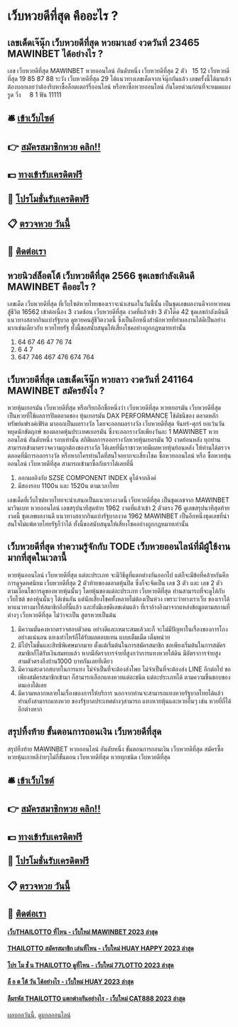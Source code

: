 # เว็บหวยดีที่สุด คืออะไร ?
## เลขเด็ดเจ๊นุ๊ก เว็บหวยดีที่สุด หวยมาเลย์ งวดวันที่ 23465 MAWINBET ได้อย่างไร ?
เลข เว็บหวยดีที่สุด MAWINBET หวยออนไลน์ อันดับหนึ่ง เว็บหวยดีที่สุด 2 ตัว   15 12 เว็บหวยดีที่สุด 19 85 87 88
ระวัง เว็บหวยดีที่สุด 29
ได้แนวทางเลขเด็ดจากเจ๊นุ๊กกันแล้ว เลขครั้งนี้ได้มาแล้ว ต้องบอกเลยว่าต้องรีบหาซื้อล็อตเตอร์รี่ออนไลน์ หรือหาซื้อหวยออนไลน์ กันโดยด่วนก่อนที่จะหมดแผง
รูด วิ่ง     8 1
ฟัน 11111

## 🛎 [เข้าเว็บไซต์](https://bit.ly/3BG5bNw)
## 👉 [สมัครสมาชิกหวย คลิก!!](https://bit.ly/3BG5bNw)
## 💵 [ทางเข้ารับเครดิตฟรี](https://bit.ly/3C3mvgS)
## 👑 [โปรโมชั่นรับเครดิตฟรี](https://bit.ly/3C3mvgS)
## 📋 [ตรวจหวย วันนี้](https://bit.ly/3C3mvgS)
## 📱 [ติดต่อเรา](https://bit.ly/3C3mvgS)

## หวยนิวส์ล็อตโต้ เว็บหวยดีที่สุด 2566 ชุดเลขกำลังเดินดี MAWINBET คืออะไร ?
เลขเด็ด เว็บหวยดีที่สุด ที่เว็บไซต์หวยไทยของเราจะนำเสนอในวันนี้นั้น เป็นชุดเลขผลงานดีจากหวยคนสู้ชีวิต 16562 เข้าต่อเนื่อง 3 งวดซ้อน เว็บหวยดีที่สุด งวดที่แล้วเข้า 3 ตัวโต๊ด 42 ชุดเลขกำลังเดินดี แนวทางสลากกินแบ่งรัฐบาล ดูหวยคนสู้ชีวิตงวดนี้ ซึ่งเป็นอีกหนึ่งสำนักหวยที่ทำผลงานได้ดีเป็นอย่างมากเช่นเดียวกับ หวยไทยรัฐ ทั้งนี้ขอสนับสนุนให้เสี่ยงโชคอย่างถูกกฎหมายเท่านั้น
1. 64 67 46 47 76 74
2. 6 4 7
3. 647 746 467 476 674 764

## เว็บหวยดีที่สุด เลขเด็ดเจ๊นุ๊ก หวยลาว งวดวันที่ 241164 MAWINBET สมัครยังไง ?
หวยหุ้นเยอรมัน เว็บหวยดีที่สุด หรือเรียกอีกชื่อหนึ่งว่า เว็บหวยดีที่สุด หวยเยอรมัน เว็บหวยดีที่สุด เป็นหวยที่ใช้ผลการปิดตลาดของ หุ้นเยอรมัน DAX PERFORMANCE ใช้ดัชนีของ ตลาดหลักทรัพย์แฟรงค์เฟิร์ต มาออกเป็นผลรางวัล โดยจะออกผลรางวัล เว็บหวยดีที่สุด จันทร์-ศุกร์ ยกเว้นวันหยุดนักขัตฤกษ์ ของตลาดหุ้นประเทศเยอรมัน ซึ่งจะออกรางวัลเพียงวันละ 1 MAWINBET หวยออนไลน์ อันดับหนึ่ง รอบเท่านั้น
สถิติผลการออกรางวัลหวยหุ้นเยอรมัน 10 งวดย้อนหลัง ทุกท่านสามารถเข้ามาตรวจความถูกต้องของรางวัล ได้เลยที่นี่เราชาวหวยมีผลหวยหุ้นย้อนหลัง ให้ท่านได้ตรวจตลอดที่มีการออกรางวัล หรือหากใครท่านใดที่สนใจอยากจะเสี่ยงโชค ซื้อหวยออนไลน์ หรือ ซื้อหวยหุ้นออนไลน์ เว็บหวยดีที่สุด สามารถเข้ามาซื้อกับเราได้เลยที่นี่
1. ออกผลอิงกับ SZSE COMPONENT INDEX ดูได้จากลิงค์
2. มีสองรอบ 1100น และ 1520น ตามเวลาไทย

เลขเด็ดที่เว็บไซต์หวยไทยจะนำเสนอเป็นแนวทางงวดนี้ เว็บหวยดีที่สุด เป็นชุดเลขจาก MAWINBET มาวินเบท หวยออนไลน์ เลขสรุปนาทีสุดท้าย 1962 งวดที่แล้วเข้า 2 ตัวตรง 76 ดูเลขสรุปนาทีสุดท้ายงวดนี้ ชุดเลขผลงานดี แนวทางสลากกินแบ่งรัฐบาลงวด 1962 MAWINBET เป็นอีกหนึ่งชุดเลขที่น่าสนใจไม่แพ้หวยไทยรัฐก็ว่าได้ ทั้งนี้ขอสนับสนุนให้เสี่ยงโชคอย่างถูกกฎหมายเท่านั้น

## เว็บหวยดีที่สุด ทำความรู้จักกับ TODE เว็บหวยออนไลน์ที่มีผู้ใช้งานมากที่สุดในเวลานี้
หวยหุ้นออนไลน์ เว็บหวยดีที่สุด แต่ละประเภท จะมีวิธีดูที่แตกต่างกันออกไป แต่ก็จะมีข้อที่คล้ายกันคือ การดูจุดทศนิยม เว็บหวยดีที่สุด 2 ตัวท้ายของตลาดหุ้นปิด ซึ่งก็จะจัดเป็น เลข 3 ตัว และ เลข 2 ตัว ตามเงื่อนไขการดูของหวยหุ้นนั้นๆ โดยหุ้นของแต่ละประเภท เว็บหวยดีที่สุด ท่านสามารถที่จะดูได้กับเว็บไซต์ ของหุ้นนั้นๆ ได้เช่นกัน แต่นักเสี่ยงโชคทั้งหลายไม่ต้องเป็นห่วง เพราะว่าทางเราเว็บ ของเราได้หาแนวทางมาให้สมาชิกถึงที่นี้แล้ว และยังมีเลขดีเลขเด่นแล้ว ที่เราอ้างอิงมาจากแหล่งข้อมูลตามสถานที่ต่างๆ เว็บหวยดีที่สุด ไม่ว่าจะเป็น สูตรหวยเป็นต้น
1. มีความมั่นคงหากตรวจสอบตัวตน อย่างดีและเหมาะสมแล้วละก็ จะไม่มีปัญหาในเรื่องของการโกงอย่างแน่นอน แทงเท่าไหร่ก็ได้รับผลตอบแทน แบบเต็มเม็ด เต็มหน่วย
2. มีโปรโมชั่นและสิทธิพิเศษมากมาย ตั้งแต่เริ่มต้นในการสมัครสมาชิก ขอเพียงเริ่มต้นในการสมัครสมาชิกก็ได้รับเงินสมทบแล้ว หากมีอัตราการจ่ายที่สูงกว่าการแทงหวยใต้ดิน มีอัตราการจ่ายสูง สามตัวตรงถึงบ้าน1000 บาทกันเลยทีเดียว
3. มีความสะดวกสบายในการแทง ไม่จำเป็นที่จะต้องส่งโพย ไม่จำเป็นที่จะต้องส่ง LINE อีกต่อไป ขอเพียงสมัครสมาชิกเข้ามา ก็สามารถเลือกแทงหวยแต่ละชนิด แต่ละประเภทได้ ตามความชื่นชอบของตนเองได้เลย
4. มีความหลากหลายในเรื่องของการให้บริการ นอกจากท่านจะสามารถแทงหวยรัฐบาลไทยได้แล้ว ท่านยังสามารถแทงหวย ของรัฐบาลประเทศต่างๆสามารถ แทงหวยหุ้นและหวยอื่นๆ เช่น หวยยี่กี่ได้อีกต่างหาก

## สรุปทิ้งท้าย ขั้นตอนการถอนเงิน เว็บหวยดีที่สุด
สรุปทิ้งท้าย MAWINBET หวยออนไลน์ อันดับหนึ่ง ขั้นตอนการถอนเงิน เว็บหวยดีที่สุด สมัครซื้อหวยหุ้นเกาหลีง่ายๆไม่กี่ขั้นตอน เว็บหวยดีที่สุด หวยทุกชนิด เว็บหวยดีที่สุด

## 🛎 [เข้าเว็บไซต์](https://bit.ly/3BG5bNw)
## 👉 [สมัครสมาชิกหวย คลิก!!](https://bit.ly/3BG5bNw)
## 💵 [ทางเข้ารับเครดิตฟรี](https://bit.ly/3C3mvgS)
## 👑 [โปรโมชั่นรับเครดิตฟรี](https://bit.ly/3C3mvgS)
## 📋 [ตรวจหวย วันนี้](https://bit.ly/3C3mvgS)
## 📱 [ติดต่อเรา](https://bit.ly/3C3mvgS)

#### [เว็บTHAILOTTO ที่ไหน - เว็บใหม่ MAWINBET 2023 ล่าสุด](https://atom.io/themes/เว็บthailotto%20ที่ไหน%20-%20เว็บใหม่%20mawinbet%202023%20ล่าสุด)
#### [THAILOTTO สมัครสมาชิก เล่นที่ไหน - เว็บใหม่ HUAY HAPPY 2023 ล่าสุด](https://atom.io/themes/thailotto%20สมัครสมาชิก%20เล่นที่ไหน%20-%20เว็บใหม่%20huay%20happy%202023%20ล่าสุด)
#### [โปร โม ชั่ น THAILOTTO ดูที่ไหน - เว็บใหม่ 77LOTTO 2023 ล่าสุด](https://atom.io/themes/โปร%20โม%20ชั่%20น%20thailotto%20ดูที่ไหน%20-%20เว็บใหม่%2077lotto%202023%20ล่าสุด)
#### [ล็ อ ต โต้ วัน ได้อย่างไร - เว็บใหม่ HUAY 2023 ล่าสุด](https://atom.io/themes/ล็%20อ%20ต%20โต้%20วัน%20ได้อย่างไร%20-%20เว็บใหม่%20huay%202023%20ล่าสุด)
#### [ลืมรหัส THAILOTTO แตกต่างกันอย่างไร - เว็บใหม่ CAT888 2023 ล่าสุด](https://atom.io/themes/ลืมรหัส%20thailotto%20แตกต่างกันอย่างไร%20-%20เว็บใหม่%20cat888%202023%20ล่าสุด)

[ผลบอลวันนี้](https://siamsport.tv "ผลบอลวันนี้"), [ดูบอลออนไลน์](https://siamsport.tv/ดูบอลสด "ดูบอลออนไลน์")